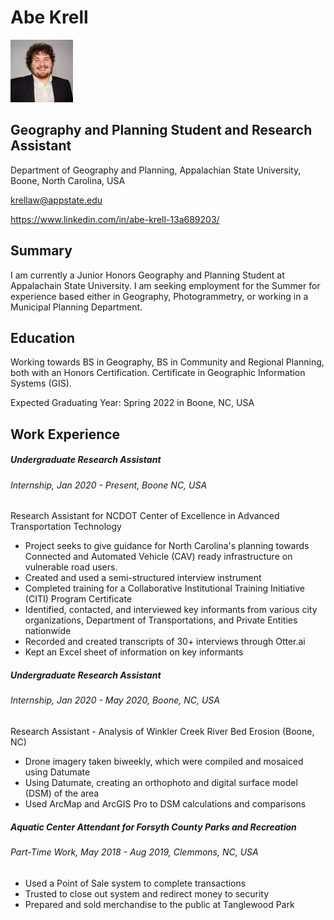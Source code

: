 Abe Krell
==========
![Abe_Krell-Lab](Abe_Krell_Lab.jfif)

Geography and Planning Student and Research Assistant
--------
Department of Geography and Planning, Appalachian State University, Boone, North Carolina, USA

krellaw@appstate.edu

https://www.linkedin.com/in/abe-krell-13a689203/

Summary
---
I am currently a Junior Honors Geography and Planning Student at Appalachain State University.  I am seeking employment for the Summer for experience based either in Geography, Photogrammetry, or working in a Municipal Planning Department.

Education
---
Working towards BS in Geography, BS in Community and Regional Planning, both with an Honors Certification. Certificate in Geographic Information Systems (GIS).

Expected Graduating Year: Spring 2022 in Boone, NC, USA

Work Experience
----

##### Undergraduate Research Assistant
###### Internship, Jan 2020 - Present, Boone NC, USA
Research Assistant for NCDOT Center of Excellence in Advanced Transportation Technology
* Project seeks to give guidance for North Carolina's planning towards Connected and Automated Vehicle (CAV) ready infrastructure on vulnerable road users.
* Created and used a semi-structured interview instrument
* Completed training for a Collaborative Institutional Training Initiative (CITI) Program Certificate
* Identified, contacted, and interviewed key informants from various city organizations, Department of Transportations, and Private Entities nationwide
* Recorded and created transcripts of 30+ interviews through Otter.ai
* Kept an Excel sheet of information on key informants

##### Undergraduate Research Assistant
###### Internship, Jan 2020 - May 2020, Boone, NC, USA
Research Assistant - Analysis of Winkler Creek River Bed Erosion (Boone, NC)
* Drone imagery taken biweekly, which were compiled and mosaiced using Datumate
* Using Datumate, creating an orthophoto and digital surface model (DSM) of the area
* Used ArcMap and ArcGIS Pro to DSM calculations and comparisons

##### Aquatic Center Attendant for Forsyth County Parks and Recreation
###### Part-Time Work, May 2018 - Aug 2019, Clemmons, NC, USA
* Used a Point of Sale system to complete transactions
* Trusted to close out system and redirect money to security
* Prepared and sold merchandise to the public at Tanglewood Park
